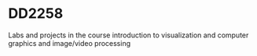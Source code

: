 # DD2258
Labs and projects in the course introduction to visualization and computer graphics and image/video processing
